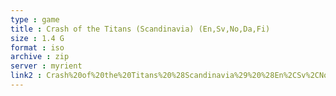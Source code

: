 ```yaml
---
type : game
title : Crash of the Titans (Scandinavia) (En,Sv,No,Da,Fi)
size : 1.4 G
format : iso
archive : zip
server : myrient
link2 : Crash%20of%20the%20Titans%20%28Scandinavia%29%20%28En%2CSv%2CNo%2CDa%2CFi%29
---
```

